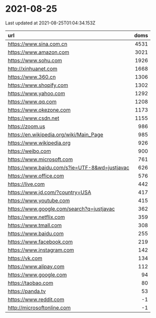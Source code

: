# 2021-08-25

<!-- BEGIN -->
Last updated at 2021-08-25T01:04:34.153Z

url | doms
:- | -:
https://www.sina.com.cn | 4531
https://www.amazon.com | 3021
https://www.sohu.com | 1926
http://xinhuanet.com | 1668
https://www.360.cn | 1306
https://www.shopify.com | 1302
https://www.yahoo.com | 1292
https://www.qq.com | 1208
https://www.okezone.com | 1173
https://www.csdn.net | 1155
https://zoom.us | 986
https://en.wikipedia.org/wiki/Main_Page | 985
https://www.wikipedia.org | 926
https://weibo.com | 900
https://www.microsoft.com | 761
https://www.baidu.com/s?ie=UTF-8&wd=justjavac | 626
https://www.office.com | 576
https://live.com | 442
https://www.jd.com/?country=USA | 417
https://www.youtube.com | 415
https://www.google.com/search?q=justjavac | 362
https://www.netflix.com | 359
https://www.tmall.com | 308
https://www.baidu.com | 255
https://www.facebook.com | 219
https://www.instagram.com | 142
https://vk.com | 134
https://www.alipay.com | 112
https://www.google.com | 94
https://taobao.com | 80
https://panda.tv | 53
https://www.reddit.com | -1
http://microsoftonline.com | -1
<!-- END -->
